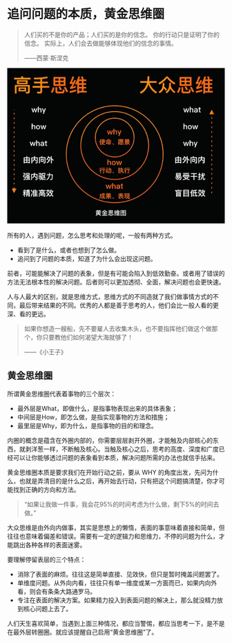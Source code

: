# 追问问题的本质，黄金思维圈

> 人们买的不是你的产品；人们买的是你的信念。 你的行动只是证明了你的信念。 实际上，人们会去做能够体现他们的信念的事情。 
>
> ——西蒙·斯涅克

![golden_circle](golden_circle.png)

所有的人，遇到问题，怎么思考和处理的呢，一般有两种方式。

- 看到了是什么，或者也想到了怎么做。
- 追问到了问题的本质，知道了为什么会出现这问题。

前者，可能能解决了问题的表象，但是有可能会陷入到低效勤奋。或者用了错误的方法无法根本性的解决问题。后者则可以更加透彻、全面，解决问题也会更快速。

人与人最大的区别，就是思维方式，思维方式的不同造就了我们做事情方式的不同，最后带来结果的不同。优秀的人都是善于思考的人，他们会比一般人看的更深、看的更远。

> 如果你想造一艘船，先不要雇人去收集木头，也不要指挥他们做这个做那个，你只要教他们如何渴望大海就够了！
>
> ——《小王子》

## 黄金思维圈

所谓黄金思维圈代表着事物的三个层次：

- 最外层是What，即做什么，是指事物表现出来的具体表象；
- 中间层是How，即怎么做，是指实现事物的方法和措施；
- 最里层是Why，即为什么，是指事物的目的和理念。

内圈的概念是蕴含在外圈内部的，你需要层层剥开外圈，才能触及内部核心的东西，就剥洋葱一样，不断触及核心。当触及核心之后，思考的高度、深度和广度已经可以让你能够透过问题的表象看到本质，解决问题所需的办法也就信手拈来。

黄金思维圈本质是要求我们在开始行动之前，要从 WHY 的角度出发，先问为什么，也就是弄清目的是什么之后，再开始去行动，只有把这个问题搞清楚，你才可能找到正确的方向和方法。

> “如果让我做一件事，我会花95%的时间考虑为什么做，剩下5%的时间去做。”

大众思维是由外向内做事，其实是思想上的懒惰，表面的事意味着直接和简单，但往往也意味着偏差和错误。需要有一定的逻辑力和思维力，不停的问题为什么，才能跳出各种各样的表面迷雾。

要理解停留表层的三个特点：

- 消除了表面的麻烦。往往这是简单直接、见效快，但只是暂时掩盖问题罢了。
- 单维度问题。从外向内看，往往只有单一维度或某一方面而已，如果内向外看，则会有条条大路通罗马。
- 专注在表面的解决方案。如果精力投入到表面问题的解决上，那么就没精力放到核心问题上去了。

人们天生喜欢简单，当遇到上面三种情况，都应当警惕，都应当思考一下，是不是在最外层转圈圈。就应该提醒自己启用“黄金思维圈”了。

